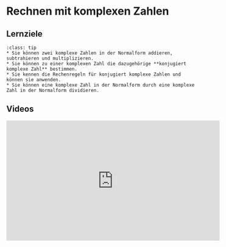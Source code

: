 # Rechnen mit komplexen Zahlen

## Lernziele

```{admonition} Lernziele 
:class: tip
* Sie können zwei komplexe Zahlen in der Normalform addieren, subtrahieren und multiplizieren.
* Sie können zu einer komplexen Zahl die dazugehörige **konjugiert komplexe Zahl** bestimmen.
* Sie kennen die Rechenregeln für konjugiert komplexe Zahlen und können sie anwenden.
* Sie können eine komplexe Zahl in der Normalform durch eine komplexe Zahl in der Normalform dividieren.
```

## Videos


<iframe width="560" height="315" src="https://www.youtube.com/embed/zB2VwWzpYx4" title="YouTube video player" frameborder="0" allow="accelerometer; autoplay; clipboard-write; encrypted-media; gyroscope; picture-in-picture" allowfullscreen></iframe>

